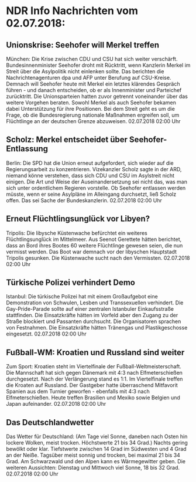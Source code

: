 # NDR Info Nachrichten vom 02.07.2018:


## Unionskrise: Seehofer will Merkel treffen
München: Die Krise zwischen CDU und CSU hat sich weiter verschärft. Bundesinnenminister Seehofer droht mit Rücktritt, wenn Kanzlerin Merkel im Streit über die Asylpolitik nicht einlenken sollte. Das berichten die Nachrichtenagenturen dpa und AFP unter Berufung auf CSU-Kreise. Demnach will Seehofer heute mit Merkel ein letztes klärendes Gespräch führen - und danach  entscheiden, ob er als Innenminister und Parteichef zurücktritt. Die Unionsparteien hatten zuvor getrennt voneinander über das weitere Vorgehen beraten. Sowohl Merkel als auch Seehofer bekamen dabei Unterstützung für ihre Positionen. Bei dem Streit geht es um die Frage, ob die Bundesregierung nationale Maßnahmen ergreifen soll, um Flüchtlinge an der deutschen Grenze abzuweisen. 02.07.2018 02:00 Uhr 

## Scholz: Merkel entscheidet über Seehofer-Entlassung
Berlin: Die SPD hat die Union erneut aufgefordert, sich wieder auf die Regierungsarbeit zu konzentrieren. Vizekanzler Scholz sagte in der ARD, niemand könne verstehen, dass sich CDU und CSU im Asylstreit nicht einigen. Die Art und Weise der Auseinandersetzung sei nicht das, was man sich unter ordentlichem Regieren vorstelle. Ob Seehofer entlassen werden müsste, wenn er seine Asylpläne im Alleingang durchsetzt, ließ Scholz offen. Das sei Sache der Bundeskanzlerin. 02.07.2018 02:00 Uhr 

## Erneut Flüchtlingsunglück vor Libyen?
Tripolis: Die libysche Küstenwache befürchtet ein weiteres Flüchtlingsunglück im Mittelmeer. Aus Seenot Gerettete hätten berichtet, dass an Bord ihres Bootes 60 weitere Flüchtlinge gewesen seien, die nun vermisst werden. Das Boot war demnach vor der libyschen Hauptstadt Tripolis gesunken. Die Küstenwache sucht nach den Vermissten. 02.07.2018 02:00 Uhr 

## Türkische Polizei verhindert Demo
Istanbul: Die türkische Polizei hat mit einem Großaufgebot eine Demonstration von Schwulen, Lesben und Transsexuellen verhindert. Die Gay-Pride-Parade sollte auf einer zentralen Istanbuler Einkaufsstraße stattfinden. Die Einsatzkräfte hätten im Vorfeld aber den Zugang zu der Straße blockiert und Passanten durchsucht. Die Organisatoren sprachen von Festnahmen. Die Einsatzkräfte hätten Tränengas und Plastikgeschosse eingesetzt. 02.07.2018 02:00 Uhr 

## Fußball-WM: Kroatien und Russland sind weiter
Zum Sport:	Kroatien steht im Viertelfinale der Fußball-Weltmeisterschaft. Die Mannschaft hat sich gegen Dänemark mit 4:3 nach Elfmeterschießen durchgesetzt. Nach der Verlängerung stand es 1:1. Im Viertelfinale treffen die Kroaten auf Russland. Der Gastgeber hatte überraschend Mitfavorit Spanien aus dem Turnier geworfen - ebenfalls mit 4:3 nach Elfmeterschießen. Heute treffen Brasilien und Mexiko sowie Belgien und Japan aufeinander. 02.07.2018 02:00 Uhr 

## Das Deutschlandwetter
Das Wetter für Deutschland:
(Am Tage viel Sonne, daneben nach Osten hin lockere Wolken, meist trocken. Höchstwerte 21 bis 34 Grad.) Nachts gering bewölkt oder klar. Tiefstwerte zwischen 14 Grad im Südwesten und 4 Grad an der Neiße. Tagsüber meist sonnig und trocken, bei maximal 21 bis 34 Grad. Am Schwarzwald und den Alpen kann es Wärmegewitter geben. Die weiteren Aussichten:
Dienstag und Mittwoch viel Sonne, 18 bis 32 Grad. 02.07.2018 02:00 Uhr 
